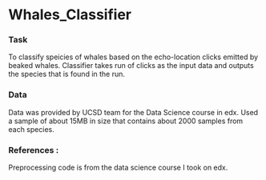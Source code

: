 # Whales_Classifier

### Task

To classify speicies of whales based on the echo-location clicks emitted by beaked whales. Classifier takes run of clicks as the input data and outputs the species that is found in the run.

### Data

Data was provided by UCSD team for the Data Science course in edx. Used a sample of about 15MB in size that contains about 2000 samples from each species.

### References :
Preprocessing code is from the data science course I took on edx.
